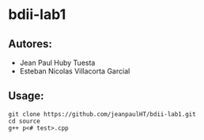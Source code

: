 # bdii-lab1

## Autores: 
- Jean Paul Huby Tuesta
- Esteban Nicolas Villacorta Garcial

## Usage:

```
git clone https://github.com/jeanpaulHT/bdii-lab1.git
cd source
g++ p<# test>.cpp
```

